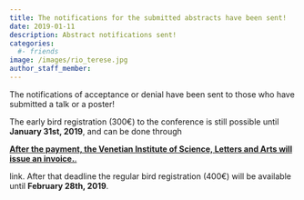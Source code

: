 ```yaml
---
title: The notifications for the submitted abstracts have been sent!
date: 2019-01-11
description: Abstract notifications sent!
categories:
  #- friends
image: /images/rio_terese.jpg
author_staff_member:
---
```


The notifications of acceptance or denial have been sent to those who have submitted a talk or a poster!

The early bird registration (300€) to the conference is still possible until **January 31st, 2019**, and can be done through
[<p><b>After the payment, the Venetian Institute of Science, Letters and Arts will issue an invoice.</b>.</p>](this) link. After that deadline the regular bird registration (400€) will be available until **February 28th, 2019**.
